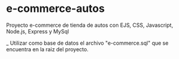 # e-commerce-autos

Proyecto e-commerce de tienda de autos con EJS, CSS, Javascript, Node.js, Express y MySql

_ Utilizar como base de datos el archivo "e-commerce.sql" que se encuentra en la raiz del proyecto.
